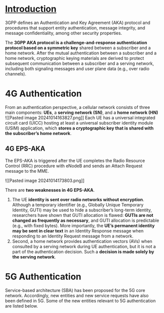 # [Introduction](https://www.cablelabs.com/insights/a-comparative-introduction-to-4g-and-5g-authentication)
3GPP defines an Authentication and Key Agreement (AKA) protocol and procedures that support entity authentication, message integrity, and message confidentiality, among other security properties.

The **3GPP AKA protocol is a challenge-and-response authentication protocol based on a symmetric key** shared between a subscriber and a home network. After the mutual authentication between a subscriber and a home network, cryptographic keying materials are derived to protect subsequent communication between a subscriber and a serving network, including both signaling messages and user plane data (e.g., over radio channels).
# 4G Authentication
From an authentication perspective, a cellular network consists of three main components: **UEs**, a **serving network (SN)**, and a **home network (HN)**
![[Pasted image 20241014163827.png]]
Each UE has a universal integrated circuit card (UICC) hosting at least a universal subscriber identity module (USIM) application, which **stores a cryptographic key that is shared with the subscriber’s home network**.
## 4G EPS-AKA
The EPS-AKA is triggered after the UE completes the Radio Resource Control (RRC) procedure with eNodeB and sends an Attach Request message to the MME.

![[Pasted image 20241014173803.png]]

There are **two weaknesses in 4G EPS-AKA**.
1. The UE **identity is sent over radio networks without encryption**. Although a temporary identifier (e.g., Globally Unique Temporary Identity, GUTI) may be used to hide a subscriber’s long-term identity, researchers have shown that GUTI allocation is flawed: **GUTIs are not changed as frequently as necessary**, and GUTI allocation is predictable (e.g., with fixed bytes). More importantly, the **UE’s permanent identity may be sent in clear text** in an Identity Response message when responding to an Identity Request message from a network.
2. Second, a home network provides authentication vectors (AVs) when consulted by a serving network during UE authentication, but it is not a part of the authentication decision. Such a **decision is made solely by the serving network**.
# 5G Authentication
Service-based architecture (SBA) has been proposed for the 5G core network. Accordingly, new entities and new service requests have also been defined in 5G. Some of the new entities relevant to 5G authentication are listed below.